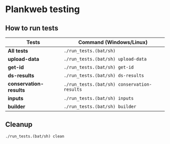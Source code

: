 # Plankweb testing

## How to run tests

| Tests                    | Command (Windows/Linux)                     |
|--------------------------|---------------------------------------------|
| **All tests**            | `./run_tests.(bat/sh)`                      |
| **upload-data**          | `./run_tests.(bat/sh) upload-data`          |
| **get-id**               | `./run_tests.(bat/sh) get-id`               |
| **ds-results**           | `./run_tests.(bat/sh) ds-results`           |
| **conservation-results** | `./run_tests.(bat/sh) conservation-results` |
| **inputs**               | `./run_tests.(bat/sh) inputs`               |
| **builder**              | `./run_tests.(bat/sh) builder`              |

## Cleanup

`./run_tests.(bat/sh) clean`